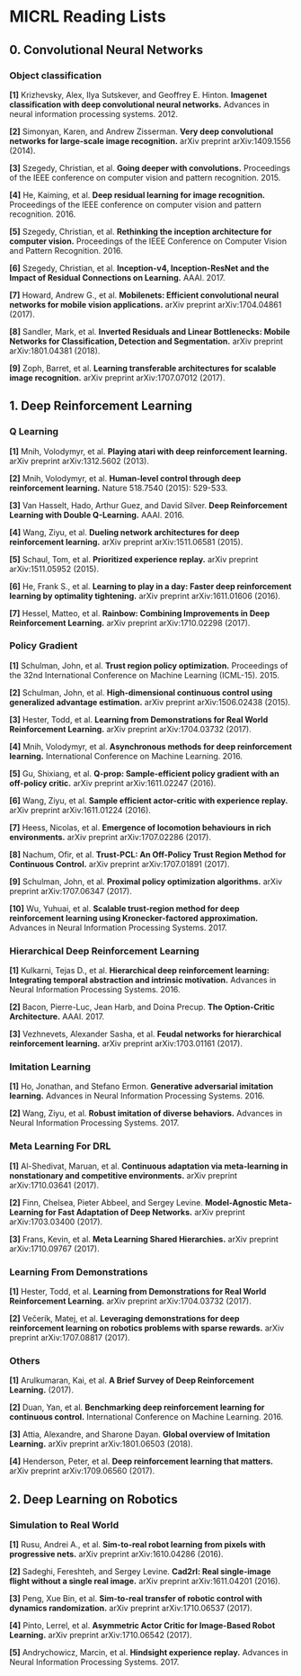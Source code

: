# MICRL Reading Lists

## 0. Convolutional Neural Networks
### Object classification
**[1]** Krizhevsky, Alex, Ilya Sutskever, and Geoffrey E. Hinton. **Imagenet classification with deep convolutional neural networks.** Advances in neural information processing systems. 2012.

**[2]** Simonyan, Karen, and Andrew Zisserman. **Very deep convolutional networks for large-scale image recognition.** arXiv preprint arXiv:1409.1556 (2014).

**[3]** Szegedy, Christian, et al. **Going deeper with convolutions.** Proceedings of the IEEE conference on computer vision and pattern recognition. 2015.

**[4]** He, Kaiming, et al. **Deep residual learning for image recognition.** Proceedings of the IEEE conference on computer vision and pattern recognition. 2016.

**[5]** Szegedy, Christian, et al. **Rethinking the inception architecture for computer vision.** Proceedings of the IEEE Conference on Computer Vision and Pattern Recognition. 2016.

**[6]** Szegedy, Christian, et al. **Inception-v4, Inception-ResNet and the Impact of Residual Connections on Learning.** AAAI. 2017.

**[7]** Howard, Andrew G., et al. **Mobilenets: Efficient convolutional neural networks for mobile vision applications.** arXiv preprint arXiv:1704.04861 (2017).

**[8]** Sandler, Mark, et al. **Inverted Residuals and Linear Bottlenecks: Mobile Networks for Classification, Detection and Segmentation.** arXiv preprint arXiv:1801.04381 (2018).

**[9]** Zoph, Barret, et al. **Learning transferable architectures for scalable image recognition.** arXiv preprint arXiv:1707.07012 (2017).

## 1. Deep Reinforcement Learning
### Q Learning
**[1]** Mnih, Volodymyr, et al. **Playing atari with deep reinforcement learning.** arXiv preprint arXiv:1312.5602 (2013).

**[2]** Mnih, Volodymyr, et al. **Human-level control through deep reinforcement learning.** Nature 518.7540 (2015): 529-533.

**[3]** Van Hasselt, Hado, Arthur Guez, and David Silver. **Deep Reinforcement Learning with Double Q-Learning.** AAAI. 2016.

**[4]** Wang, Ziyu, et al. **Dueling network architectures for deep reinforcement learning.** arXiv preprint arXiv:1511.06581 (2015).

**[5]** Schaul, Tom, et al. **Prioritized experience replay.** arXiv preprint arXiv:1511.05952 (2015).

**[6]** He, Frank S., et al. **Learning to play in a day: Faster deep reinforcement learning by optimality tightening.** arXiv preprint arXiv:1611.01606 (2016).

**[7]** Hessel, Matteo, et al. **Rainbow: Combining Improvements in Deep Reinforcement Learning.** arXiv preprint arXiv:1710.02298 (2017).

### Policy Gradient
**[1]** Schulman, John, et al. **Trust region policy optimization.** Proceedings of the 32nd International Conference on Machine Learning (ICML-15). 2015.

**[2]** Schulman, John, et al. **High-dimensional continuous control using generalized advantage estimation.** arXiv preprint arXiv:1506.02438 (2015).

**[3]** Hester, Todd, et al. **Learning from Demonstrations for Real World Reinforcement Learning.** arXiv preprint arXiv:1704.03732 (2017).

**[4]** Mnih, Volodymyr, et al. **Asynchronous methods for deep reinforcement learning.** International Conference on Machine Learning. 2016.

**[5]** Gu, Shixiang, et al. **Q-prop: Sample-efficient policy gradient with an off-policy critic.** arXiv preprint arXiv:1611.02247 (2016).

**[6]** Wang, Ziyu, et al. **Sample efficient actor-critic with experience replay.** arXiv preprint arXiv:1611.01224 (2016).

**[7]** Heess, Nicolas, et al. **Emergence of locomotion behaviours in rich environments.** arXiv preprint arXiv:1707.02286 (2017).

**[8]** Nachum, Ofir, et al. **Trust-PCL: An Off-Policy Trust Region Method for Continuous Control.** arXiv preprint arXiv:1707.01891 (2017).

**[9]** Schulman, John, et al. **Proximal policy optimization algorithms.** arXiv preprint arXiv:1707.06347 (2017).

**[10]** Wu, Yuhuai, et al. **Scalable trust-region method for deep reinforcement learning using Kronecker-factored approximation.** Advances in Neural Information Processing Systems. 2017.

### Hierarchical Deep Reinforcement Learning
**[1]** Kulkarni, Tejas D., et al. **Hierarchical deep reinforcement learning: Integrating temporal abstraction and intrinsic motivation.** Advances in Neural Information Processing Systems. 2016.

**[2]** Bacon, Pierre-Luc, Jean Harb, and Doina Precup. **The Option-Critic Architecture.** AAAI. 2017.

**[3]** Vezhnevets, Alexander Sasha, et al. **Feudal networks for hierarchical reinforcement learning.** arXiv preprint arXiv:1703.01161 (2017).

### Imitation Learning
**[1]** Ho, Jonathan, and Stefano Ermon. **Generative adversarial imitation learning.** Advances in Neural Information Processing Systems. 2016.

**[2]** Wang, Ziyu, et al. **Robust imitation of diverse behaviors.** Advances in Neural Information Processing Systems. 2017.

### Meta Learning For DRL
**[1]** Al-Shedivat, Maruan, et al. **Continuous adaptation via meta-learning in nonstationary and competitive environments.** arXiv preprint arXiv:1710.03641 (2017).

**[2]** Finn, Chelsea, Pieter Abbeel, and Sergey Levine. **Model-Agnostic Meta-Learning for Fast Adaptation of Deep Networks.** arXiv preprint arXiv:1703.03400 (2017).

**[3]** Frans, Kevin, et al. **Meta Learning Shared Hierarchies.** arXiv preprint arXiv:1710.09767 (2017).

### Learning From Demonstrations
**[1]** Hester, Todd, et al. **Learning from Demonstrations for Real World Reinforcement Learning.** arXiv preprint arXiv:1704.03732 (2017).

**[2]** Večerík, Matej, et al. **Leveraging demonstrations for deep reinforcement learning on robotics problems with sparse rewards.** arXiv preprint arXiv:1707.08817 (2017).

### Others
**[1]** Arulkumaran, Kai, et al. **A Brief Survey of Deep Reinforcement Learning.** (2017).

**[2]** Duan, Yan, et al. **Benchmarking deep reinforcement learning for continuous control.** International Conference on Machine Learning. 2016.

**[3]** Attia, Alexandre, and Sharone Dayan. **Global overview of Imitation Learning.** arXiv preprint arXiv:1801.06503 (2018).

**[4]** Henderson, Peter, et al. **Deep reinforcement learning that matters.** arXiv preprint arXiv:1709.06560 (2017).

## 2. Deep Learning on Robotics

### Simulation to Real World
**[1]** Rusu, Andrei A., et al. **Sim-to-real robot learning from pixels with progressive nets.** arXiv preprint arXiv:1610.04286 (2016).

**[2]** Sadeghi, Fereshteh, and Sergey Levine. **Cad2rl: Real single-image flight without a single real image.** arXiv preprint arXiv:1611.04201 (2016).

**[3]** Peng, Xue Bin, et al. **Sim-to-real transfer of robotic control with dynamics randomization.** arXiv preprint arXiv:1710.06537 (2017).

**[4]** Pinto, Lerrel, et al. **Asymmetric Actor Critic for Image-Based Robot Learning.** arXiv preprint arXiv:1710.06542 (2017).

**[5]** Andrychowicz, Marcin, et al. **Hindsight experience replay.** Advances in Neural Information Processing Systems. 2017.
